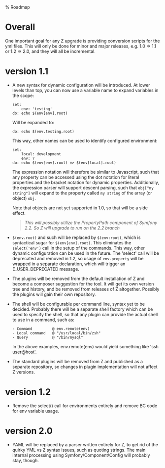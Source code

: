 % Roadmap

# Overall #

One important goal for any Z upgrade is providing conversion scripts for the yml files. This will only be done for minor
and major releases, e.g. 1.0 => 1.1 or 1.2 => 2.0, and they will all be incremental.

# version 1.1 #
 +  A new syntax for dynamic configuration will be introduced. At lower levels than top, you can now use a variable name
    to expand variables in the scope:

    ```
    set:
        env: 'testing'
    do: echo $(env[env].root)
    ```

    Will be expanded to:

    ```
    do: echo $(env.testing.root)
    ```

    This way, other names can be used to identify configured environment:

    ```
    set:
        local: development
        env: ?
    do: echo $(env[env].root) => $(env[local].root)
    ```

    The expression notation will therefore be similar to Javascript, such that any property can be accessed using the
    dot notation for literal properties and the bracket notation for dynamic properties. Additionally, the expression
    parser will support descent parsing, such that `obj["my string"]` will expand to the property called `my string` of
    the array (or object) `obj`.

    Note that objects are not yet supported in 1.0, so that will be a side effect.

    > *This will possibly utilize the PropertyPath component of Symfony 2.2. So Z will upgrade to run on the 2.2 branch*

 +  `$(env.root)` and such will be replaced by `$(env:root)`, which is syntactical sugar for `$(env[env].root)`. This
    eliminates the `select('env')` call in the setup of the commands. This way, other dynamic configuration can be used
    in the future. The 'select' call will be deprecated and removed in 1.2, so usage of `env.property` will be wrapped
    in a separate declaration, which will trigger an E_USER_DEPRECATED message.
 +  The plugins will be removed from the default installation of Z and become a composer suggestion for the tool. It
    will get its own version tree and history, and be removed from releases of Z altogether. Possibly the plugins will
    gain their own repository.
 +  The shell will be configurable per command line, syntax yet to be decided. Probably there will be a separate shell
    factory which can be used to specify the shell, so that any plugin can provide the actual shell to use in a command,
    such as:

    ```
    - Command         @ env.remote(env)
    - Local command   @ "/usr/local/bin/zsh"
    - Query           @ "/bin/mysql"
    ```

    In the above examples, env.remote(env) would yield something like 'ssh user@host'.

 +  The standard plugins will be removed from Z and published as a separate repository, so changes in plugin
    implementation will not affect Z versions.

# version 1.2 #

 +  Remove the select() call for environments entirely and remove BC code for env variable usage.

# version 2.0 #

 +  YAML will be replaced by a parser written entirely for Z, to get rid of the quirky YML vs Z syntax issues, such as
    quoting strings. The main internal processing using Symfony\Component\Config will probably stay, though.


